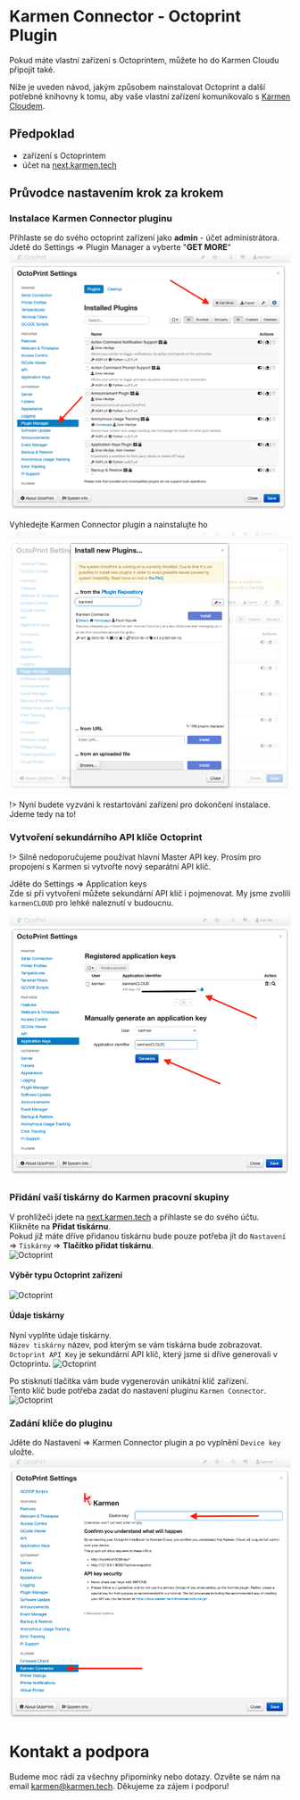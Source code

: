 # Karmen Connector - Octoprint Plugin

Pokud máte vlastní zařízení s Octoprintem, můžete ho do Karmen Cloudu připojit také.

Níže je uveden návod, jakým způsobem nainstalovat Octoprint a další potřebné knihovny k tomu, aby vaše vlastní zařízení komunikovalo s [Karmen Cloudem](https://next.karmen.tech/).

## Předpoklad
- zařízení s Octoprintem
- účet na [next.karmen.tech](https://next.karmen.tech)

## Průvodce nastavením krok za krokem
### Instalace Karmen Connector pluginu
Přihlaste se do svého octoprint zařízení jako **admin** - účet administrátora.  
Jdetě do Settings => Plugin Manager a vyberte "**GET MORE**"  
![Octoprint](_media/octo-plugin/octo-plugin-manager.png ":size=1024")

Vyhledejte Karmen Connector plugin a nainstalujte ho  
![Octoprint](_media/octo-plugin/octo-plugin-instal.png ":size=1024")

!> Nyní budete vyzváni k restartování zařízení pro dokončení instalace. Jdeme tedy na to!

### Vytvoření sekundárního API klíče Octoprint
!> Silně nedoporučujeme  používat hlavní Master API key. Prosím pro propojení s Karmen si vytvořte nový separátní API klíč.

Jděte do Settings => Application keys  
Zde si při vytvoření můžete sekundární API klíč i pojmenovat.
My jsme zvolili `karmenCLOUD` pro lehké naleznutí v budoucnu.

![Octoprint](_media/octo-plugin/octo-secondary-api-key.png ":size=1024")

### Přidání vaší tiskárny do Karmen pracovní skupiny
V prohlížeči jdete na [next.karmen.tech](https://next.karmen.tech) a přihlaste se do svého účtu.
Klikněte na **Přidat tiskárnu**.  
Pokud již máte dříve přidanou tiskárnu bude pouze potřeba jít do `Nastavení` => `Tiskárny` => **Tlačítko přidat tiskárnu**.  
![Octoprint](_media/octo-plugin/en/en-new-workspace.png":size=1024")

#### Výběr typu Octoprint zařízení  
![Octoprint](_media/octo-plugin/en/en-octo-new-printer.png ":size=1024")

#### Údaje tiskárny
Nyní vyplňte údaje tiskárny.  
`Název tiskárny` název, pod kterým se vám tiskárna bude zobrazovat.  
`Octoprint API Key` je sekundární API klíč, který jsme si dříve generovali v Octoprintu.
![Octoprint](_media/octo-plugin/en/en-octo-new-octoprint.png ":size=1024")

Po stisknutí tlačítka vám bude vygenerován unikátní klíč zařízení.  
Tento klíč bude potřeba zadat do nastavení pluginu `Karmen Connector`.
![Octoprint](_media/octo-plugin/en/en-octo-device-key.png ":size=1024")

### Zadání klíče do pluginu
Jděte do Nastavení => Karmen Connector plugin a po vyplnění `Device key` uložte.
![Octoprint](_media/octo-plugin/octo-plugin-setup.png ":size=1024")

# Kontakt a podpora
Budeme moc rádi za všechny připomínky nebo dotazy. Ozvěte se nám na email karmen@karmen.tech. Děkujeme za zájem i podporu!

